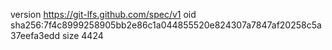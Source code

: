 version https://git-lfs.github.com/spec/v1
oid sha256:7f4c8999258905bb2e86c1a044855520e824307a7847af20258c5a37eefa3edd
size 4424

